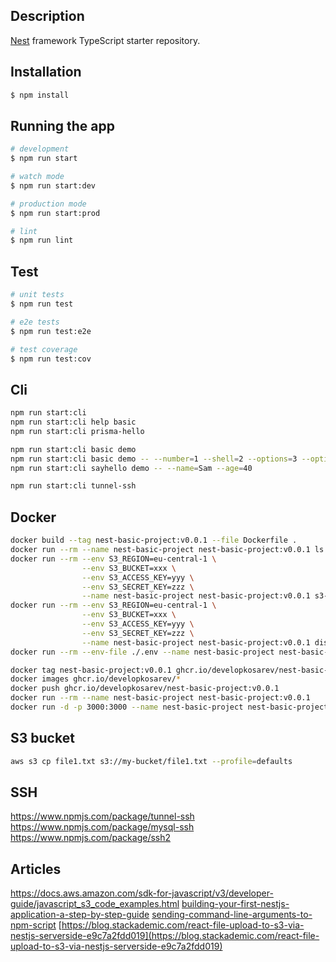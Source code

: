 
## Description

[Nest](https://github.com/nestjs/nest) framework TypeScript starter repository.

## Installation

```bash
$ npm install
```

## Running the app

```bash
# development
$ npm run start

# watch mode
$ npm run start:dev

# production mode
$ npm run start:prod

# lint
$ npm run lint
```

## Test

```bash
# unit tests
$ npm run test

# e2e tests
$ npm run test:e2e

# test coverage
$ npm run test:cov
```

## Cli
```bash
npm run start:cli
npm run start:cli help basic
npm run start:cli prisma-hello

npm run start:cli basic demo
npm run start:cli basic demo -- --number=1 --shell=2 --options=3 --options 3 4
npm run start:cli sayhello demo -- --name=Sam --age=40

npm run start:cli tunnel-ssh
```

## Docker
```bash
docker build --tag nest-basic-project:v0.0.1 --file Dockerfile .
docker run --rm --name nest-basic-project nest-basic-project:v0.0.1 ls
docker run --rm --env S3_REGION=eu-central-1 \
                --env S3_BUCKET=xxx \
                --env S3_ACCESS_KEY=yyy \
                --env S3_SECRET_KEY=zzz \
                --name nest-basic-project nest-basic-project:v0.0.1 s3-bucket list
docker run --rm --env S3_REGION=eu-central-1 \
                --env S3_BUCKET=xxx \
                --env S3_ACCESS_KEY=yyy \
                --env S3_SECRET_KEY=zzz \
                --name nest-basic-project nest-basic-project:v0.0.1 dist/main-cli.js s3-bucket list
docker run --rm --env-file ./.env --name nest-basic-project nest-basic-project:v0.0.1 dist/main-cli.js s3-bucket list

docker tag nest-basic-project:v0.0.1 ghcr.io/developkosarev/nest-basic-project:v0.0.1
docker images ghcr.io/developkosarev/*
docker push ghcr.io/developkosarev/nest-basic-project:v0.0.1
docker run --rm --name nest-basic-project nest-basic-project:v0.0.1
docker run -d -p 3000:3000 --name nest-basic-project nest-basic-project:v0.0.2
```    

## S3 bucket
```bash
aws s3 cp file1.txt s3://my-bucket/file1.txt --profile=defaults
```

## SSH
https://www.npmjs.com/package/tunnel-ssh
https://www.npmjs.com/package/mysql-ssh
https://www.npmjs.com/package/ssh2

## Articles

https://docs.aws.amazon.com/sdk-for-javascript/v3/developer-guide/javascript_s3_code_examples.html
[building-your-first-nestjs-application-a-step-by-step-guide](https://dreamix.eu/insights/building-your-first-nestjs-application-a-step-by-step-guide/)
[sending-command-line-arguments-to-npm-script](https://stackoverflow.com/questions/11580961/sending-command-line-arguments-to-npm-script)
[https://blog.stackademic.com/react-file-upload-to-s3-via-nestjs-serverside-e9c7a2fdd019](https://blog.stackademic.com/react-file-upload-to-s3-via-nestjs-serverside-e9c7a2fdd019)